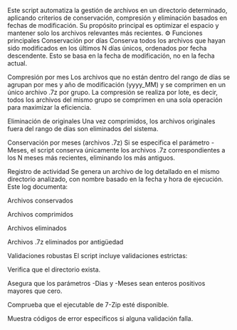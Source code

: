 Este script automatiza la gestión de archivos en un directorio determinado, aplicando criterios de conservación, compresión y eliminación basados en fechas de modificación. Su propósito principal es optimizar el espacio y mantener solo los archivos relevantes más recientes.
⚙️ Funciones principales
Conservación por días Conserva todos los archivos que hayan sido modificados en los últimos N días únicos, ordenados por fecha descendente. Esto se basa en la fecha de modificación, no en la fecha actual.

Compresión por mes Los archivos que no están dentro del rango de días se agrupan por mes y año de modificación (yyyy_MM) y se comprimen en un único archivo .7z por grupo. La compresión se realiza por lote, es decir, todos los archivos del mismo grupo se comprimen en una sola operación para maximizar la eficiencia.

Eliminación de originales Una vez comprimidos, los archivos originales fuera del rango de días son eliminados del sistema.

Conservación por meses (archivos .7z) Si se especifica el parámetro -Meses, el script conserva únicamente los archivos .7z correspondientes a los N meses más recientes, eliminando los más antiguos.

Registro de actividad Se genera un archivo de log detallado en el mismo directorio analizado, con nombre basado en la fecha y hora de ejecución. Este log documenta:

Archivos conservados

Archivos comprimidos

Archivos eliminados

Archivos .7z eliminados por antigüedad

Validaciones robustas El script incluye validaciones estrictas:

Verifica que el directorio exista.

Asegura que los parámetros -Dias y -Meses sean enteros positivos mayores que cero.

Comprueba que el ejecutable de 7-Zip esté disponible.

Muestra códigos de error específicos si alguna validación falla.
